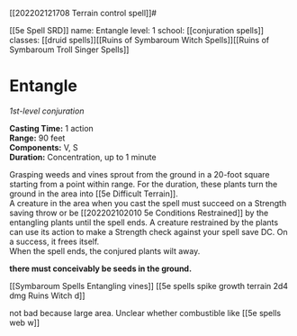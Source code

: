 [[202202121708 Terrain control spell]]#

[[5e Spell SRD]]
name: Entangle
level: 1
school: [[conjuration spells]]
classes: [[druid spells]][[Ruins of Symbaroum Witch Spells]][[Ruins of Symbaroum Troll Singer Spells]]

# Entangle 
_1st-level conjuration_ 

**Casting Time:** 1 action    
**Range:** 90 feet    
**Components:** V, S    
**Duration:** Concentration, up to 1 minute 

Grasping weeds and vines sprout from the ground in a 20-foot square starting from a point within range. For the duration, these plants turn the ground in the area into [[5e Difficult Terrain]].    
A creature in the area when you cast the spell must succeed on a Strength saving throw or be [[202202102010 5e Conditions Restrained]] by the entangling plants until the spell ends. A creature restrained by the plants can use its action to make a Strength check against your spell save DC. On a success, it frees itself.    
When the spell ends, the conjured plants wilt away. 

**there must conceivably be seeds in the ground.**

[[Symbaroum Spells Entangling vines]]
[[5e spells spike growth terrain 2d4 dmg Ruins Witch d]]

not bad because large area. Unclear whether combustible like [[5e spells web w]]